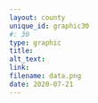 ```yaml
---
layout: county 
unique_id: graphic30
#: 30
type: graphic
title: 
alt_text: 
link: 
filename: data.png
date: 2020-07-21
---
```

